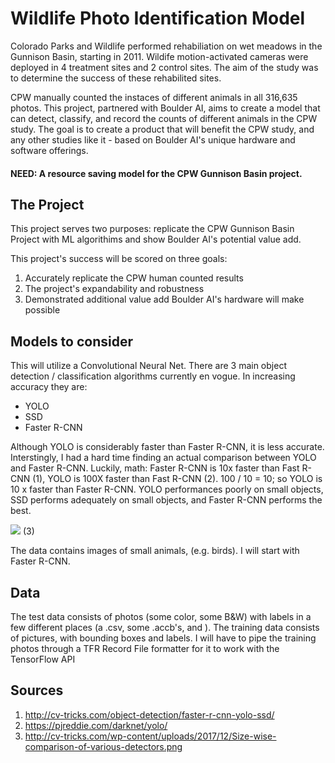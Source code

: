 # Wildlife Photo Identification Model

Colorado Parks and Wildlife performed rehabiliation on wet meadows in the Gunnison Basin, starting in 2011. Wildife motion-activated cameras were deployed in 4 treatment sites and 2 control sites. The aim of the study was to determine the success of these rehabilited sites.

CPW manually counted the instaces of different animals in all 316,635 photos. This project, partnered with Boulder AI, aims to create a model that can detect, classify, and record the counts of different animals in the CPW study. The goal is to create a product that will benefit the CPW study, and any other studies like it - based on Boulder AI's unique hardware and software offerings. 

#### NEED: A resource saving model for the CPW Gunnison Basin project.

## The Project

This project serves two purposes: replicate the CPW Gunnison Basin Project with ML algorithims and show Boulder AI's potential value add.

This project's success will be scored on three goals:
1) Accurately replicate the CPW human counted results
2) The project's expandability and robustness
3) Demonstrated additional value add Boulder AI's hardware will make possible

## Models to consider

This will utilize a Convolutional Neural Net. There are 3 main object detection / classification algorithms currently en vogue. In increasing accuracy they are:
 - YOLO
 - SSD
 - Faster R-CNN
 
Although YOLO is considerably faster than Faster R-CNN, it is less accurate. Interstingly, I had a hard time finding an actual comparison between YOLO and Faster R-CNN. Luckily, math: Faster R-CNN is 10x faster than Fast R-CNN (1), YOLO is 100X faster than Fast R-CNN (2). 100 / 10 = 10; so YOLO is 10 x faster than Faster R-CNN. YOLO performances poorly on small objects, SSD performs adequately on small objects, and Faster R-CNN performs the best.

![](http://cv-tricks.com/wp-content/uploads/2017/12/Size-wise-comparison-of-various-detectors.png)
(3)

The data contains images of small animals, (e.g. birds). I will start with Faster R-CNN.

## Data

The test data consists of photos (some color, some B&W) with labels in a few different places (a .csv, some .accb's, and ).
The training data consists of pictures, with bounding boxes and labels. I will have to pipe the training photos through a TFR Record File formatter for it to work with the TensorFlow API


## Sources

1) http://cv-tricks.com/object-detection/faster-r-cnn-yolo-ssd/
2) https://pjreddie.com/darknet/yolo/
3) http://cv-tricks.com/wp-content/uploads/2017/12/Size-wise-comparison-of-various-detectors.png
